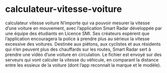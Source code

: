 # calculateur-vitesse-voiture
calculateur vitesse voiture
N’importe qui va pouvoir mesurer la vitesse d’une voiture en mouvement, avec l’application Smart Radar  développée par une équipe des étudiants en Licence SMI. Ses créateurs espèrent que l’application encouragera la police à prendre plus au sérieux la vitesse excessive des voitures.
Destinée aux piétons, aux cyclistes et aux résidents qui n’en peuvent plus des chauffards sur les routes, Smart Radar sert à prendre une vidéo d’une voiture en circulation. Le fichier est envoyé sur des serveurs qui vont calculer la vitesse du véhicule, en comparant la distance entre les essieux de la voiture (dont l’app reconnait la marque et le modèle).
